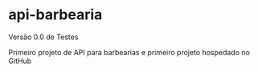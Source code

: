 # api-barbearia

Versão 0.0 de Testes

Primeiro projeto de API para barbearias
e primeiro projeto hospedado no GitHub